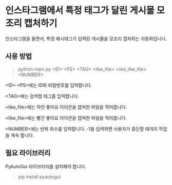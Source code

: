 # 인스타그램에서 특정 태그가 달린 게시물 모조리 캡처하기

인스타그램을 돌면서, 특정 해시태그가 입력된 게시물을 모조리 캡처하는 자동화입니다.

## 사용 방법
> python main.py <ID\> <PS\> <TAG\> <like_file\> <red_like_file\> <NUMBER\>


<ID\> <PS\>에는 ID와 비밀번호를 입력합니다.

<TAG\>에는 검색할 태그를 입력합니다.

<like_file\>에는 하얀 좋아요 아이콘을 캡쳐한 파일을 적어줍니다.

<like_file\>에는 빨간 좋아요 아이콘을 캡쳐한 파일을 적어줍니다.

<NUMBER\>에는 반복 회수를 입력합니다. -1을 입력하면 사용자가 중단할 때까지 작업을 계속 합니다.


## 필요 라이브러리
PyAutoGui 라이브러리를 설치해야 합니다.

> pip install pyautogui

